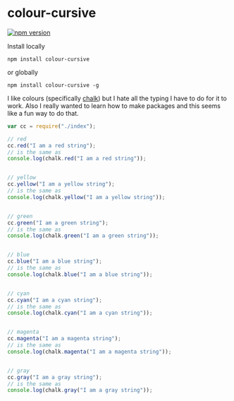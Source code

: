 # colour-cursive
[![npm version](https://badge.fury.io/js/colour-cursive.svg)](https://badge.fury.io/js/colour-cursive)

Install locally
```
npm install colour-cursive
```
or globally
```
npm install colour-cursive -g
```



I like colours (specifically [chalk](https://www.npmjs.com/package/chalk)) but I hate all the typing I have to do for it to work. Also I really wanted to learn how to make packages and this seems like a fun way to do that.

```js
var cc = require("./index");

// red
cc.red("I am a red string");
// is the same as 
console.log(chalk.red("I am a red string"));


// yellow
cc.yellow("I am a yellow string");
// is the same as 
console.log(chalk.yellow("I am a yellow string"));


// green
cc.green("I am a green string");
// is the same as 
console.log(chalk.green("I am a green string"));


// blue
cc.blue("I am a blue string");
// is the same as 
console.log(chalk.blue("I am a blue string"));


// cyan
cc.cyan("I am a cyan string");
// is the same as 
console.log(chalk.cyan("I am a cyan string"));


// magenta
cc.magenta("I am a magenta string");
// is the same as 
console.log(chalk.magenta("I am a magenta string"));


// gray
cc.gray("I am a gray string");
// is the same as 
console.log(chalk.gray("I am a gray string"));

```

